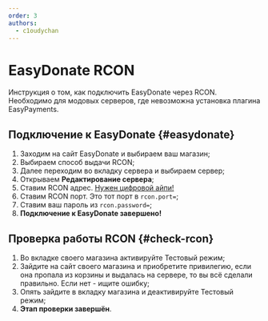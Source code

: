 ```yaml
---
order: 3
authors:
  - c1oudychan
---
```


# EasyDonate RCON

Инструкция о том, как подключить EasyDonate через RCON. Необходимо для модовых серверов, где невозможна установка плагина EasyPayments.

## Подключение к EasyDonate {#easydonate}

1. Заходим на сайт EasyDonate и выбираем ваш магазин;
2. Выбираем способ выдачи RCON;
3. Далее переходим во вкладку сервера и выбираем сервер;
4. Открываем **Редактирование сервера**;
5. Ставим RCON адрес. [Нужен цифровой айпи!](/host/nodes)
6. Ставим RCON порт. Это тот порт в `rcon.port=`;
7. Ставим ваш пароль из `rcon.password=`;
8. **Подключение к EasyDonate завершено!**

## Проверка работы RCON {#check-rcon}

1. Во вкладке своего магазина активируйте Тестовый режим;
2. Зайдите на сайт своего магазина и приобретите привилегию, если она пропала из корзины и выдалась на сервере, то вы всё сделали правильно. Если нет - ищите ошибку;
3. Опять зайдите в вкладку магазина и деактивируйте Тестовый режим;
4. **Этап проверки завершён**.
